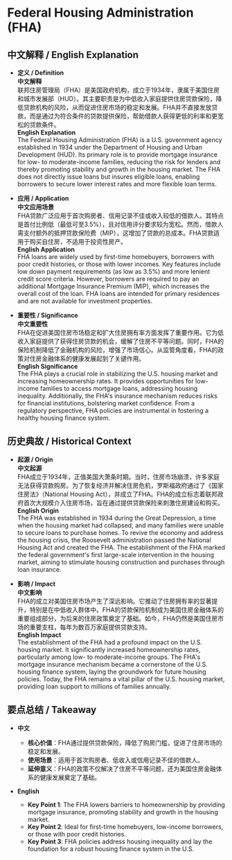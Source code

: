 # Federal Housing Administration (FHA)

## 中文解释 / English Explanation

* **定义 / Definition**  
  **中文解释**  
  联邦住房管理局（FHA）是美国政府机构，成立于1934年，隶属于美国住房和城市发展部（HUD）。其主要职责是为中低收入家庭提供住房贷款保险，降低贷款机构的风险，从而促进住房市场的稳定和发展。FHA并不直接发放贷款，而是通过为符合条件的贷款提供保险，帮助借款人获得更低的利率和更宽松的贷款条件。  
  **English Explanation**  
  The Federal Housing Administration (FHA) is a U.S. government agency established in 1934 under the Department of Housing and Urban Development (HUD). Its primary role is to provide mortgage insurance for low- to moderate-income families, reducing the risk for lenders and thereby promoting stability and growth in the housing market. The FHA does not directly issue loans but insures eligible loans, enabling borrowers to secure lower interest rates and more flexible loan terms.

* **应用 / Application**  
  **中文应用场景**  
  FHA贷款广泛应用于首次购房者、信用记录不佳或收入较低的借款人。其特点是首付比例低（最低可至3.5%），且对信用评分要求较为宽松。然而，借款人需支付额外的抵押贷款保险费（MIP），这增加了贷款的总成本。FHA贷款适用于购买自住房，不适用于投资性房产。  
  **English Application**  
  FHA loans are widely used by first-time homebuyers, borrowers with poor credit histories, or those with lower incomes. Key features include low down payment requirements (as low as 3.5%) and more lenient credit score criteria. However, borrowers are required to pay an additional Mortgage Insurance Premium (MIP), which increases the overall cost of the loan. FHA loans are intended for primary residences and are not available for investment properties.

* **重要性 / Significance**  
  **中文重要性**  
  FHA在促进美国住房市场稳定和扩大住房拥有率方面发挥了重要作用。它为低收入家庭提供了获得住房贷款的机会，缓解了住房不平等问题。同时，FHA的保险机制降低了金融机构的风险，增强了市场信心。从监管角度看，FHA的政策对住房金融体系的健康发展起到了关键作用。  
  **English Significance**  
  The FHA plays a crucial role in stabilizing the U.S. housing market and increasing homeownership rates. It provides opportunities for low-income families to access mortgage loans, addressing housing inequality. Additionally, the FHA's insurance mechanism reduces risks for financial institutions, bolstering market confidence. From a regulatory perspective, FHA policies are instrumental in fostering a healthy housing finance system.

## 历史典故 / Historical Context

* **起源 / Origin**  
  **中文起源**  
  FHA成立于1934年，正值美国大萧条时期。当时，住房市场崩溃，许多家庭无法获得贷款购房。为了恢复经济并解决住房危机，罗斯福政府通过了《国家住房法》（National Housing Act），并成立了FHA。FHA的成立标志着联邦政府首次大规模介入住房市场，旨在通过提供贷款保险来刺激住房建设和购买。  
  **English Origin**  
  The FHA was established in 1934 during the Great Depression, a time when the housing market had collapsed, and many families were unable to secure loans to purchase homes. To revive the economy and address the housing crisis, the Roosevelt administration passed the National Housing Act and created the FHA. The establishment of the FHA marked the federal government's first large-scale intervention in the housing market, aiming to stimulate housing construction and purchases through loan insurance.

* **影响 / Impact**  
  **中文影响**  
  FHA的成立对美国住房市场产生了深远影响。它推动了住房拥有率的显著提升，特别是在中低收入群体中。FHA的贷款保险机制成为美国住房金融体系的重要组成部分，为后来的住房政策奠定了基础。如今，FHA仍然是美国住房市场的重要支柱，每年为数百万家庭提供贷款支持。  
  **English Impact**  
  The establishment of the FHA had a profound impact on the U.S. housing market. It significantly increased homeownership rates, particularly among low- to moderate-income groups. The FHA's mortgage insurance mechanism became a cornerstone of the U.S. housing finance system, laying the groundwork for future housing policies. Today, the FHA remains a vital pillar of the U.S. housing market, providing loan support to millions of families annually.

## 要点总结 / Takeaway

* **中文**  
  - **核心价值**：FHA通过提供贷款保险，降低了购房门槛，促进了住房市场的稳定和发展。  
  - **使用场景**：适用于首次购房者、低收入或信用记录不佳的借款人。  
  - **延伸意义**：FHA的政策不仅解决了住房不平等问题，还为美国住房金融体系的健康发展奠定了基础。

* **English**  
  - **Key Point 1**: The FHA lowers barriers to homeownership by providing mortgage insurance, promoting stability and growth in the housing market.  
  - **Key Point 2**: Ideal for first-time homebuyers, low-income borrowers, or those with poor credit histories.  
  - **Key Point 3**: FHA policies address housing inequality and lay the foundation for a robust housing finance system in the U.S.